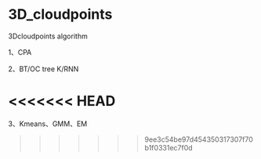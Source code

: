 # 3D_cloudpoints
3Dcloudpoints algorithm

1、CPA

2、BT/OC tree K/RNN

<<<<<<< HEAD
=======
3、Kmeans、GMM、EM

>>>>>>> 9ee3c54be97d454350317307f70b1f0331ec7f0d

